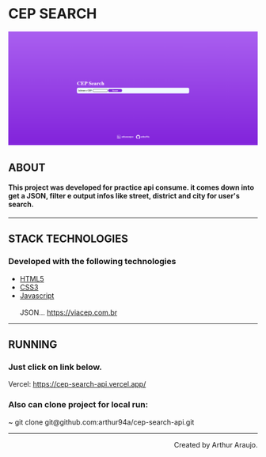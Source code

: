 <h1>CEP SEARCH</h1>
<img src="./assets/print-cep-api.png"/>

## ABOUT

#### This project was developed for practice api consume. it comes down into get a JSON, filter e output infos like street, district and city for user's search.

---

## STACK TECHNOLOGIES

### Developed with the following technologies

- [HTML5](https://developer.mozilla.org/en-US/docs/Web/Guide/HTML/HTML5)
- [CSS3](https://developer.mozilla.org/en-US/docs/Web/CSS)
- [Javascript](https://developer.mozilla.org/en-US/docs/Web/JavaScript)
  <br><br>
  JSON... https://viacep.com.br

---

## RUNNING

### Just click on link below.

Vercel: https://cep-search-api.vercel.app/

### Also can clone project for local run:

<p>~ git clone git@github.com:arthur94a/cep-search-api.git</p>

---

<p align="right">Created by Arthur Araujo.</p>
